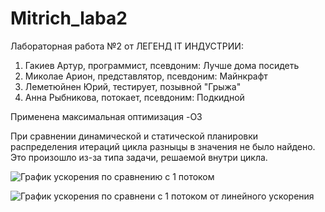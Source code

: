 # Mitrich_laba2
Лабораторная работа №2 от ЛЕГЕНД IT ИНДУСТРИИ:

1. Гакиев Артур, программист, псевдоним: Лучше дома посидеть
2. Миколае Арион, представлятор, псевдоним: Майнкрафт
3. Леметюйнен Юрий, тестирует, позывной "Грыжа" 
4. Анна Рыбникова, потокает, псевдоним: Подкидной


Применена максимальная оптимизация -O3

При сравнении динамической и статической планировки распределения итераций цикла разныцы в значения не было найдено. Это произошло из-за типа задачи, решаемой внутри цикла.

![График ускорения по сравнению с 1 потоком](https://user-images.githubusercontent.com/41867895/203664885-7c96e8a6-9864-4d0a-bc6f-763a22b6c121.png)

![График ускорения по сравнени с 1 потоком от линейного ускорения](https://user-images.githubusercontent.com/41867895/203664922-68af5fd2-80da-4806-8a83-2743ea8c585d.png)

